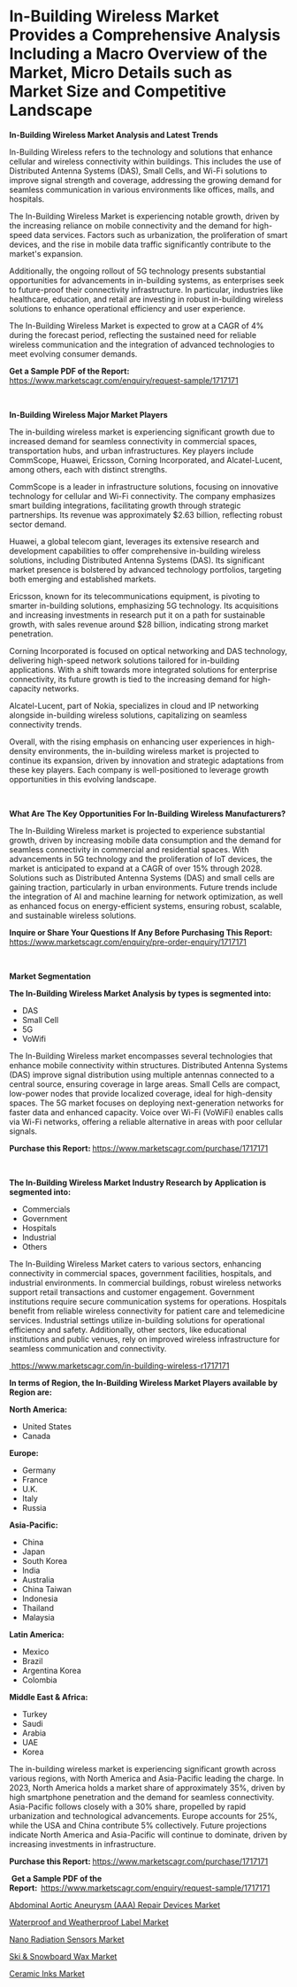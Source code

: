 <p><h1>In-Building Wireless Market Provides a Comprehensive Analysis Including a Macro Overview of the Market, Micro Details such as Market Size and Competitive Landscape</h1></p><p><strong>In-Building Wireless Market Analysis and Latest Trends</strong></p>
<p><p>In-Building Wireless refers to the technology and solutions that enhance cellular and wireless connectivity within buildings. This includes the use of Distributed Antenna Systems (DAS), Small Cells, and Wi-Fi solutions to improve signal strength and coverage, addressing the growing demand for seamless communication in various environments like offices, malls, and hospitals. </p><p>The In-Building Wireless Market is experiencing notable growth, driven by the increasing reliance on mobile connectivity and the demand for high-speed data services. Factors such as urbanization, the proliferation of smart devices, and the rise in mobile data traffic significantly contribute to the market's expansion. </p><p>Additionally, the ongoing rollout of 5G technology presents substantial opportunities for advancements in in-building systems, as enterprises seek to future-proof their connectivity infrastructure. In particular, industries like healthcare, education, and retail are investing in robust in-building wireless solutions to enhance operational efficiency and user experience. </p><p>The In-Building Wireless Market is expected to grow at a CAGR of 4% during the forecast period, reflecting the sustained need for reliable wireless communication and the integration of advanced technologies to meet evolving consumer demands.</p></p>
<p><strong>Get a Sample PDF of the Report:&nbsp;</strong> <a href="https://www.marketscagr.com/enquiry/request-sample/1717171?utm_campaign=1285&utm_medium=2&utm_source=Github&utm_content=ia&utm_term=13102024&utm_id=in-building-wireless">https://www.marketscagr.com/enquiry/request-sample/1717171</a></p>
<p>&nbsp;</p>
<p><strong>In-Building Wireless Major Market Players</strong></p>
<p><p>The in-building wireless market is experiencing significant growth due to increased demand for seamless connectivity in commercial spaces, transportation hubs, and urban infrastructures. Key players include CommScope, Huawei, Ericsson, Corning Incorporated, and Alcatel-Lucent, among others, each with distinct strengths.</p><p>CommScope is a leader in infrastructure solutions, focusing on innovative technology for cellular and Wi-Fi connectivity. The company emphasizes smart building integrations, facilitating growth through strategic partnerships. Its revenue was approximately $2.63 billion, reflecting robust sector demand.</p><p>Huawei, a global telecom giant, leverages its extensive research and development capabilities to offer comprehensive in-building wireless solutions, including Distributed Antenna Systems (DAS). Its significant market presence is bolstered by advanced technology portfolios, targeting both emerging and established markets.</p><p>Ericsson, known for its telecommunications equipment, is pivoting to smarter in-building solutions, emphasizing 5G technology. Its acquisitions and increasing investments in research put it on a path for sustainable growth, with sales revenue around $28 billion, indicating strong market penetration.</p><p>Corning Incorporated is focused on optical networking and DAS technology, delivering high-speed network solutions tailored for in-building applications. With a shift towards more integrated solutions for enterprise connectivity, its future growth is tied to the increasing demand for high-capacity networks.</p><p>Alcatel-Lucent, part of Nokia, specializes in cloud and IP networking alongside in-building wireless solutions, capitalizing on seamless connectivity trends. </p><p>Overall, with the rising emphasis on enhancing user experiences in high-density environments, the in-building wireless market is projected to continue its expansion, driven by innovation and strategic adaptations from these key players. Each company is well-positioned to leverage growth opportunities in this evolving landscape.</p></p>
<p>&nbsp;</p>
<p><strong>What Are The Key Opportunities For In-Building Wireless Manufacturers?</strong></p>
<p><p>The In-Building Wireless market is projected to experience substantial growth, driven by increasing mobile data consumption and the demand for seamless connectivity in commercial and residential spaces. With advancements in 5G technology and the proliferation of IoT devices, the market is anticipated to expand at a CAGR of over 15% through 2028. Solutions such as Distributed Antenna Systems (DAS) and small cells are gaining traction, particularly in urban environments. Future trends include the integration of AI and machine learning for network optimization, as well as enhanced focus on energy-efficient systems, ensuring robust, scalable, and sustainable wireless solutions.</p></p>
<p><strong>Inquire or Share Your Questions If Any Before Purchasing This Report:</strong> <a href="https://www.marketscagr.com/enquiry/pre-order-enquiry/1717171?utm_campaign=1285&utm_medium=2&utm_source=Github&utm_content=ia&utm_term=13102024&utm_id=in-building-wireless">https://www.marketscagr.com/enquiry/pre-order-enquiry/1717171</a></p>
<p>&nbsp;</p>
<p><strong>Market Segmentation</strong></p>
<p><strong>The In-Building Wireless Market Analysis by types is segmented into:</strong></p>
<p><ul><li>DAS</li><li>Small Cell</li><li>5G</li><li>VoWifi</li></ul></p>
<p><p>The In-Building Wireless market encompasses several technologies that enhance mobile connectivity within structures. Distributed Antenna Systems (DAS) improve signal distribution using multiple antennas connected to a central source, ensuring coverage in large areas. Small Cells are compact, low-power nodes that provide localized coverage, ideal for high-density spaces. The 5G market focuses on deploying next-generation networks for faster data and enhanced capacity. Voice over Wi-Fi (VoWiFi) enables calls via Wi-Fi networks, offering a reliable alternative in areas with poor cellular signals.</p></p>
<p><strong>Purchase this Report:&nbsp;</strong><a href="https://www.marketscagr.com/purchase/1717171?utm_campaign=1285&utm_medium=2&utm_source=Github&utm_content=ia&utm_term=13102024&utm_id=in-building-wireless">https://www.marketscagr.com/purchase/1717171</a></p>
<p>&nbsp;</p>
<p><strong>The In-Building Wireless Market Industry Research by Application is segmented into:</strong></p>
<p><ul><li>Commercials</li><li>Government</li><li>Hospitals</li><li>Industrial</li><li>Others</li></ul></p>
<p><p>The In-Building Wireless Market caters to various sectors, enhancing connectivity in commercial spaces, government facilities, hospitals, and industrial environments. In commercial buildings, robust wireless networks support retail transactions and customer engagement. Government institutions require secure communication systems for operations. Hospitals benefit from reliable wireless connectivity for patient care and telemedicine services. Industrial settings utilize in-building solutions for operational efficiency and safety. Additionally, other sectors, like educational institutions and public venues, rely on improved wireless infrastructure for seamless communication and connectivity.</p></p>
<p><a href="https://www.marketscagr.com/in-building-wireless-r1717171?utm_campaign=1285&utm_medium=2&utm_source=Github&utm_content=ia&utm_term=13102024&utm_id=in-building-wireless">&nbsp;https://www.marketscagr.com/in-building-wireless-r1717171</a></p>
<p><strong>In terms of Region, the In-Building Wireless Market Players available by Region are:</strong></p>
<p>
    <p> <strong> North America: </strong>
        <ul>
            <li>United States</li>
            <li>Canada</li>
        </ul>
        </p> 
    <p> <strong> Europe: </strong>
        <ul>
            <li>Germany</li>
            <li>France</li>
            <li>U.K.</li>
            <li>Italy</li>
            <li>Russia</li>
        </ul>
        </p> 
    <p> <strong> Asia-Pacific: </strong>
        <ul>
            <li>China</li>
            <li>Japan</li>
            <li>South Korea</li>
            <li>India</li>
            <li>Australia</li>
            <li>China Taiwan</li>
            <li>Indonesia</li>
            <li>Thailand</li>
            <li>Malaysia</li>
        </ul>
        </p> 
    <p> <strong> Latin America: </strong>
        <ul>
            <li>Mexico</li>
            <li>Brazil</li>
            <li>Argentina Korea</li>
            <li>Colombia</li>
        </ul>
        </p> 
    <p> <strong> Middle East & Africa: </strong>
        <ul>
            <li>Turkey</li>
            <li>Saudi</li>
            <li>Arabia</li>
            <li>UAE</li>
            <li>Korea</li>
        </ul>
    </p>
    </p>
<p><p>The in-building wireless market is experiencing significant growth across various regions, with North America and Asia-Pacific leading the charge. In 2023, North America holds a market share of approximately 35%, driven by high smartphone penetration and the demand for seamless connectivity. Asia-Pacific follows closely with a 30% share, propelled by rapid urbanization and technological advancements. Europe accounts for 25%, while the USA and China contribute 5% collectively. Future projections indicate North America and Asia-Pacific will continue to dominate, driven by increasing investments in infrastructure.</p></p>
<p><strong>Purchase this Report: </strong><a href="https://www.marketscagr.com/purchase/1717171?utm_campaign=1285&utm_medium=2&utm_source=Github&utm_content=ia&utm_term=13102024&utm_id=in-building-wireless">https://www.marketscagr.com/purchase/1717171</a></p>
<p>&nbsp;<strong>Get a Sample PDF of the Report:&nbsp;&nbsp;</strong><a href="https://www.marketscagr.com/enquiry/request-sample/1717171?utm_campaign=1285&utm_medium=2&utm_source=Github&utm_content=ia&utm_term=13102024&utm_id=in-building-wireless">https://www.marketscagr.com/enquiry/request-sample/1717171</a></p>
<p><strong></strong></p>
<p><p><a href="https://www.linkedin.com/pulse/abdominal-aortic-aneurysm-aaa-repair-devices-market-shifts-strategic-lm5kf?trk=public_post_embed_feed-article-content&utm_campaign=1285&utm_medium=2&utm_source=Github&utm_content=ia&utm_term=13102024&utm_id=in-building-wireless">Abdominal Aortic Aneurysm (AAA) Repair Devices Market</a></p><p><a href="https://www.linkedin.com/pulse/waterproof-weatherproof-label-market-velocity-106-cagr-trajectory-fm7wf?trk=public_post_embed_feed-article-content&utm_campaign=1285&utm_medium=2&utm_source=Github&utm_content=ia&utm_term=13102024&utm_id=in-building-wireless">Waterproof and Weatherproof Label Market</a></p><p><a href="https://www.linkedin.com/pulse/global-nano-radiation-sensors-market-analysis-key-trends-hbsqe?utm_campaign=1285&utm_medium=2&utm_source=Github&utm_content=ia&utm_term=13102024&utm_id=in-building-wireless">Nano Radiation Sensors Market</a></p><p><a href="https://www.linkedin.com/pulse/global-perspectives-ski-snowboard-wax-market-trends-forecast-2ruyf?trk=public_post_embed_feed-article-content&utm_campaign=1285&utm_medium=2&utm_source=Github&utm_content=ia&utm_term=13102024&utm_id=in-building-wireless">Ski & Snowboard Wax Market</a></p><p><a href="https://www.linkedin.com/pulse/ceramic-inks-market-forecast-global-trends-analysis-from-2024-ngmif?trk=public_post_embed_feed-article-content&utm_campaign=1285&utm_medium=2&utm_source=Github&utm_content=ia&utm_term=13102024&utm_id=in-building-wireless">Ceramic Inks Market</a></p></p>
